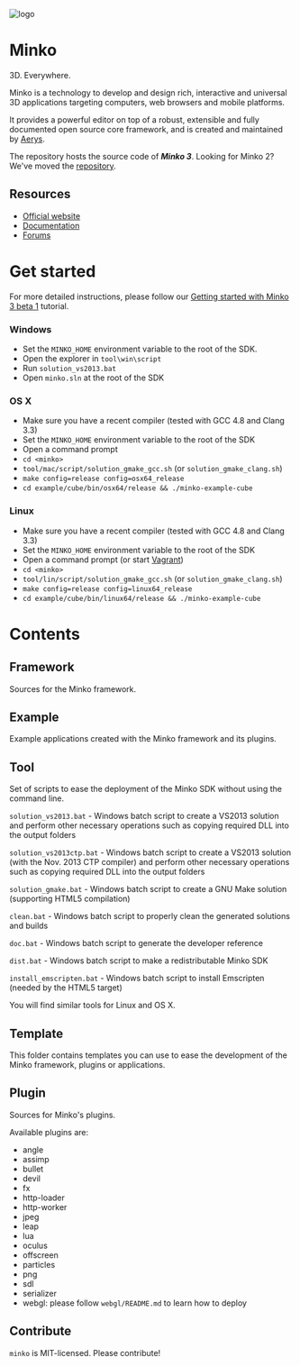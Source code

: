 ![logo](http://minko.io/wp-content/uploads/2014/03/minko_by_aerys_noir_gris.png)

Minko
=====

3D. Everywhere.

Minko is a technology to develop and design rich, interactive and universal 3D applications targeting computers, web browsers and mobile platforms. 

It provides a powerful editor on top of a robust, extensible and fully documented open source core framework, and is created and maintained by [Aerys](http://aerys.in/).

The repository hosts the source code of ***Minko 3***. Looking for Minko 2? We've moved the [repository](http://github.com/aerys/minko-as3).


Resources
---------
* [Official website](http://minko.io/ "Website")
* [Documentation](http://doc.v3.minko.io/ "Documentation")
* [Forums](http://minko.io/forums "Forums")

Get started
===========

For more detailed instructions, please follow our [Getting started with Minko 3 beta 1](http://doc.v3.minko.io/wiki/Getting_started_with_Minko_3_beta_1) tutorial.

### Windows
* Set the `MINKO_HOME` environment variable to the root of the SDK.
* Open the explorer in `tool\win\script`
* Run `solution_vs2013.bat`
* Open `minko.sln` at the root of the SDK

### OS X
* Make sure you have a recent compiler (tested with GCC 4.8 and Clang 3.3)
* Set the `MINKO_HOME` environment variable to the root of the SDK
* Open a command prompt
* `cd <minko>`
* `tool/mac/script/solution_gmake_gcc.sh` (or `solution_gmake_clang.sh`)
* `make config=release config=osx64_release`
* `cd example/cube/bin/osx64/release && ./minko-example-cube`

### Linux
* Make sure you have a recent compiler (tested with GCC 4.8 and Clang 3.3)
* Set the `MINKO_HOME` environment variable to the root of the SDK
* Open a command prompt (or start [Vagrant](http://www.vagrantup.com/))
* `cd <minko>`
* `tool/lin/script/solution_gmake_gcc.sh` (or `solution_gmake_clang.sh`)
* `make config=release config=linux64_release`
* `cd example/cube/bin/linux64/release && ./minko-example-cube`


Contents
========
Framework
---------

Sources for the Minko framework.

Example
-------

Example applications created with the Minko framework and its plugins.

Tool
----

Set of scripts to ease the deployment of the Minko SDK without using the command line.

`solution_vs2013.bat` - Windows batch script to create a VS2013 solution and perform other necessary operations such as copying required DLL into the output folders

`solution_vs2013ctp.bat` - Windows batch script to create a VS2013 solution (with the Nov. 2013 CTP compiler) and perform other necessary operations such as copying required DLL into the output folders

`solution_gmake.bat` - Windows batch script to create a GNU Make solution (supporting HTML5 compilation)

`clean.bat` - Windows batch script to properly clean the generated solutions and builds

`doc.bat` - Windows batch script to generate the developer reference

`dist.bat` - Windows batch script to make a redistributable Minko SDK

`install_emscripten.bat` - Windows batch script to install Emscripten (needed by the HTML5 target)

You will find similar tools for Linux and OS X.

Template
--------

This folder contains templates you can use to ease the development of the Minko framework, plugins
or applications.

Plugin
------

Sources for Minko's plugins.

Available plugins are:
* angle
* assimp
* bullet
* devil
* fx
* http-loader
* http-worker
* jpeg
* leap
* lua
* oculus
* offscreen
* particles
* png
* sdl
* serializer
* webgl: please follow `webgl/README.md` to learn how to deploy

Contribute
----------
`minko` is MIT-licensed. Please contribute!
